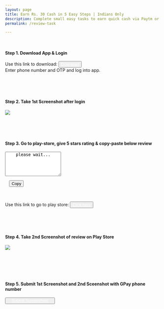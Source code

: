 ```yaml
---
layout: page
title: Earn Rs. 30 Cash in 5 Easy Steps | Indians Only
description: Complete small easy tasks to earn quick cash via Paytm or Google Pay. 
permalink: /review-task

---
```


<div>
  
  <br /> 
  
  <h4>Step 1. Download App & Login</h4>
  Use this link to download: 
  
  <button class="btn btn-success" type="submit" value="Submit">
    <a style="color:white" href="https://play.app.goo.gl/?link=https%3A%2F%2Fplay.google.com%2Fstore%2Fapps%2Fdetails%3Fid%3Dapp.getboss.groupapp%26referrer%3Dutm_source%253Dreview_campaign%2526utm_medium%253Dreview_campaign">Download</a>
  </button>
  
  <br/>
  Enter phone number and OTP and log into app.
  
  <br/><br/><br />

  <h4>Step 2. Take 1st Screenshot after login</h4>
  <img src="https://storage.googleapis.com/bossapp-website-bucket/assets/step-%20%20logged%20in.svg.png"/>

  <br/><br/><br />

  <h4>Step 3. Go to play-store, give 5 stars rating & copy-paste below review</h4>
  
  <div class="flex">
  <textarea style="line-height:110%"  id="review_text" name="review_text" rows="5" >
    please wait...
  </textarea>

  <button class="btn btn-success v-center" style="margin-left:1em" onclick="myFunction()">Copy</button>
  </div>
  <br/><br/>
  Use this link to go to play store:
  <button class="btn btn-success" type="submit" value="Submit">
    <a style="color:white" href="https://play.app.goo.gl/?link=https%3A%2F%2Fplay.google.com%2Fstore%2Fapps%2Fdetails%3Fid%3Dapp.getboss.groupapp%26referrer%3Dutm_source%253Dreview_campaign%2526utm_medium%253Dreview_campaign">Click here</a>
  </button>

  <br/><br/><br/>

  <h4>Step 4. Take 2nd Screenshot of review on Play Store</h4>
  <img src="https://storage.googleapis.com/bossapp-website-bucket/assets/step-%20reviews.png"/>

  <br/><br/><br/><br/>

  <h4>Step 5. Submit 1st Screenshot and 2nd Sceenshot with GPay phone number</h4>
  <button class="btn btn-success" type="submit" value="Submit">
    <a style="color:white;padding:1em" href="https://docs.google.com/forms/d/e/1FAIpQLSc9QbDOs0gjph1--fgG1oAyvSVokE0efS-K8iRplSVlknuNYw/viewform">Submit Screenshots</a>
  </button>
  <br/><br/><br/><br/>
</div>


<script>
  function myFunction() {
    var copyText = document.getElementById("review_text");
    copyText.select();
    copyText.setSelectionRange(0, 99999)
    document.execCommand("copy");
    alert("Copied the text: " + copyText.value);
  }
  
  function loadReview() {
  	var xhttp = new XMLHttpRequest();
  	xhttp.onreadystatechange = function() {
  	  if (this.readyState == 4 && this.status == 200) {
  	    document.getElementById("review_text").innerHTML = this.responseText;
  	  }
  	};
    xhttp.open("GET", "https://getboss.app/dashboard/api/get_random_review", true)
		xhttp.send()
  }
  loadReview()
</script>

